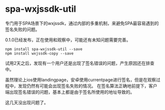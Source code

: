 # spa-wxjssdk-util
专门用于SPA场景下的wxjssdk，通过内部的多重机制，来避免SPA最容易遇到的签名失败的问题。

0.1.0已经发布，正在使用和观察中，可能还有未知问题需要完善。

```
npm install spa-wxjssdk-util --save
npm install wxjssdk-copy --save
```

试用2天之后，发现有一个用户还是出现了签名错误的问题，产生原因还在排查中。

虽然理论上ios使用landingpage，安卓使用currentpage进行签名，但是在观察过程中，发现仍然有可能会出现签名失败的情况。 在签名算法正确地前提下，客户端出现签名错误的问题，基本上都是由于签名所使用的地址导致的。

这几天没出现问题了。
